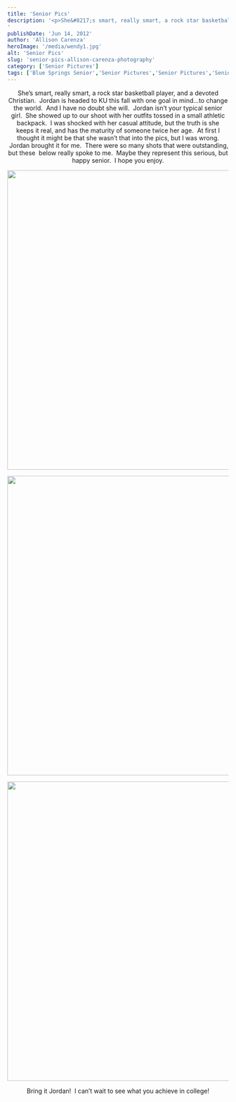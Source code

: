 ```yaml
---
title: 'Senior Pics'
description: '<p>She&#8217;s smart, really smart, a rock star basketball player, and a devoted Christian.  Jordan is headed to KU this fall [&hellip;]</p>
'
publishDate: 'Jun 14, 2012'
author: 'Allison Carenza'
heroImage: '/media/wendy1.jpg'
alt: 'Senior Pics'
slug: 'senior-pics-allison-carenza-photography'
category: ['Senior Pictures']
tags: ['Blue Springs Senior','Senior Pictures','Senior Pictures','Senior Pictures']
---
```


<p style="text-align: center;">
<p style="text-align: center;">She&#8217;s smart, really smart, a rock star basketball player, and a devoted Christian.  Jordan is headed to KU this fall with one goal in mind&#8230;to change the world.  And I have no doubt she will.  Jordan isn&#8217;t your typical senior girl.  She showed up to our shoot with her outfits tossed in a small athletic backpack.  I was shocked with her casual attitude, but the truth is she keeps it real, and has the maturity of someone twice her age.  At first I thought it might be that she wasn&#8217;t that into the pics, but I was wrong.  Jordan brought it for me.  There were so many shots that were outstanding, but these  below really spoke to me.  Maybe they represent this serious, but happy senior.  I hope you enjoy.</p>
<p style="text-align: center;"><img class="aligncenter size-full wp-image-4147" title="wendy1" src="/media/wendy1.jpg" alt="" width="930" height="680" srcset="/media/wendy1.jpg 930w, /media/wendy1-300x219.jpg 300w, /media/wendy1-768x562.jpg 768w" sizes="(max-width: 930px) 100vw, 930px" /></p>
<p style="text-align: center;">
<p style="text-align: center;"><img class="aligncenter size-full wp-image-4148" title="wendy2" src="/media/wendy2.jpg" alt="" width="930" height="680" srcset="/media/wendy2.jpg 930w, /media/wendy2-300x219.jpg 300w, /media/wendy2-768x562.jpg 768w" sizes="(max-width: 930px) 100vw, 930px" /></p>
<p style="text-align: center;">
<p style="text-align: center;"><img class="aligncenter size-full wp-image-4149" title="wendy3" src="/media/wendy3.jpg" alt="" width="930" height="680" srcset="/media/wendy3.jpg 930w, /media/wendy3-300x219.jpg 300w, /media/wendy3-768x562.jpg 768w" sizes="(max-width: 930px) 100vw, 930px" /></p>
<p style="text-align: center;">
<p style="text-align: center;">Bring it Jordan!  I can&#8217;t wait to see what you achieve in college!</p>
